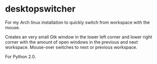 # desktopswitcher
For my Arch linux installation to quickly switch from workspace with the mouse.

Creates an very small Gtk window in the lower left corner and lower right corner with the amount of open windows in the previous and next workspace.
Mouse-over switches to next or previous workspace.

For Python 2.0.
